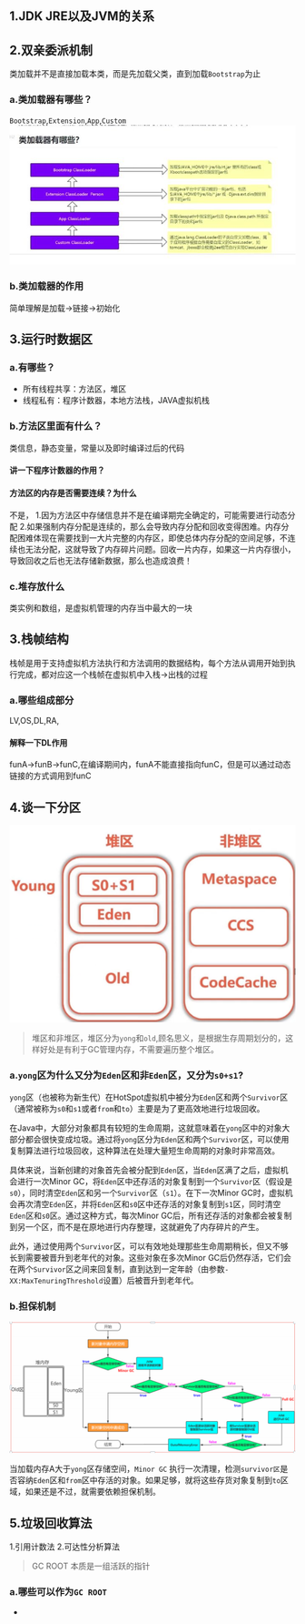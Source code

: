## 1.JDK JRE以及JVM的关系



## 2.双亲委派机制
 类加载并不是直接加载本类，而是先加载父类，直到加载`Bootstrap`为止

### a.类加载器有哪些？
`Bootstrap`,`Extension`,`App`,`Custom `
![alt text](image.png)
### b.类加载器的作用
简单理解是加载->链接->初始化

## 3.运行时数据区
### a.有哪些？
- 所有线程共享：方法区，堆区
- 线程私有：程序计数器，本地方法栈，JAVA虚拟机栈
### b.方法区里面有什么？
类信息，静态变量，常量以及即时编译过后的代码
#### 讲一下程序计数器的作用？
#### 方法区的内存是否需要连续？为什么

不是，
1.因为方法区中存储信息并不是在编译期完全确定的，可能需要进行动态分配
2.如果强制内存分配是连续的，那么会导致内存分配和回收变得困难。内存分配困难体现在需要找到一大片完整的内存区，即使总体内存分配的空间足够，不连续也无法分配，这就导致了内存碎片问题。回收一片内存，如果这一片内存很小，导致回收之后也无法存储新数据，那么也造成浪费！
### c.堆存放什么
类实例和数组，是虚拟机管理的内存当中最大的一块 


## 3.栈帧结构
栈帧是用于支持虚拟机方法执行和方法调用的数据结构，每个方法从调用开始到执行完成，都对应这一个栈帧在虚拟机中入栈->出栈的过程
### a.哪些组成部分
LV,OS,DL,RA,
#### 解释一下DL作用
funA->funB->funC,在编译期间内，funA不能直接指向funC，但是可以通过动态链接的方式调用到funC


## 4.谈一下分区
![alt text](image-1.png)
> 堆区和非堆区，堆区分为`yong`和`old`,顾名思义，是根据生存周期划分的，这样好处是有利于GC管理内存，不需要遍历整个堆区。
### a.`yong`区为什么又分为`Eden`区和非`Eden`区，又分为`s0+s1`?
`yong`区（也被称为新生代）在HotSpot虚拟机中被分为`Eden`区和两个`Survivor`区（通常被称为`s0`和`s1`或者`from`和`to`）主要是为了更高效地进行垃圾回收。

在Java中，大部分对象都具有较短的生命周期，这就意味着在`yong`区中的对象大部分都会很快变成垃圾。通过将`yong`区分为`Eden`区和两个`Survivor`区，可以使用复制算法进行垃圾回收，这种算法在处理大量短生命周期的对象时非常高效。

具体来说，当新创建的对象首先会被分配到`Eden`区，当`Eden`区满了之后，虚拟机会进行一次Minor GC，将`Eden`区中还存活的对象复制到一个`Survivor`区（假设是`s0`），同时清空`Eden`区和另一个`Survivor`区（`s1`）。在下一次Minor GC时，虚拟机会再次清空`Eden`区，并将`Eden`区和`s0`区中还存活的对象复制到`s1`区，同时清空`Eden`区和`s0`区。通过这种方式，每次Minor GC后，所有还存活的对象都会被复制到另一个区，而不是在原地进行内存整理，这就避免了内存碎片的产生。

此外，通过使用两个`Survivor`区，可以有效地处理那些生命周期稍长，但又不够长到需要被晋升到老年代的对象。这些对象在多次Minor GC后仍然存活，它们会在两个`Survivor`区之间来回复制，直到达到一定年龄（由参数`-XX:MaxTenuringThreshold`设置）后被晋升到老年代。

### b.担保机制
![alt text](image-2.png)

当加载内存A大于`yong`区存储空间，`Minor GC` 执行一次清理，检测`survivor区`是否容纳`Eden`区和`from`区中存活的对象。如果足够，就将这些存货对象复制到`to`区域，如果还是不过，就需要依赖担保机制。


## 5.垃圾回收算法

1.引用计数法 
2.可达性分析算法
> GC ROOT 本质是一组活跃的指针
### a.哪些可以作为`GC ROOT`
- 